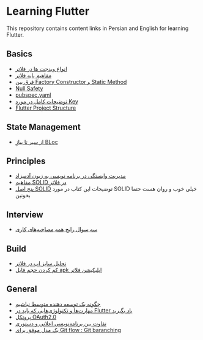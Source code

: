 # Learning Flutter

This repository contains content links in Persian and English for learning Flutter.

## Basics
- [انواع ویدجت  ها در فلاتر](https://vrgl.ir/PKsgS)
- [مفاهیم پایه فلاتر](https://vrgl.ir/hb8yD)
- [فرق بین Factory Constructor و Static Method](https://vrgl.ir/uTF8S)
- [Null Safety](https://vrgl.ir/5j891)
- [pubspec.yaml](https://vrgl.ir/nafrh)
- [توضیحات کامل در مورد Key](https://medium.com/flutter/keys-what-are-they-good-for-13cb51742e7d)
- [Flutter Project Structure](https://codewithandrea.com/articles/flutter-project-structure/#how-to-do-feature-first-the-right-way)

## State Management
- [‌از سیر تا پیازِ BLoc](https://vrgl.ir/nap9M)

## Principles
- [مدیریت وابستگی در برنامه نویسی به زبون آدمیزاد](https://vrgl.ir/z8xDz)
- [مفاهیم SOLID در فلاتر](https://vrgl.ir/G52RF)
- [پنج اصل SOLID](https://solid.isapanah.com/) توضیحات این کتاب در مورد SOLID خیلی خوب و روان هست حتما بخونین

## Interview
- [سه سوال رایج همه مصاحبه‌های کاری](https://vrgl.ir/D7kwt)

## Build
- [تحلیل سایز اپ در فلاتر](https://vrgl.ir/hJFsd)
- [کم کردن حجم فایل apk اپلیکیشن فلاتر](https://vrgl.ir/UrS7I)

## General
- [چگونه یک توسعه دهنده متوسط نباشیم](https://vrgl.ir/lG3XF)
- [مهارت‌ها و تکنولوژی‌هایی که باید در Flutter یاد بگیرید](https://vrgl.ir/zJt2K)
- [پروتکل OAuth2.0](https://vrgl.ir/lG3XF)
- [تفاوت بین برنامه‌نویسی اعلانی و دستوری](https://roocket.ir/articles/the-difference-between-declarative-and-imperative-programming)
- [یک مدل موفق برای Git flow : Git baranching](https://vrgl.ir/HkJgB)
